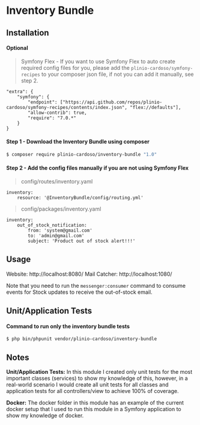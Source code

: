 
# Inventory Bundle

## Installation

#### Optional

>  Symfony Flex - If you want to use Symfony Flex to auto create required config files for you, please add the `plinio-cardoso/symfony-recipes` to your composer json file, if not you can add it manually, see step 2.

```
"extra": {  
    "symfony": {
        "endpoint": ["https://api.github.com/repos/plinio-cardoso/symfony-recipes/contents/index.json", "flex://defaults"],
        "allow-contrib": true,
        "require": "7.0.*"
    }  
}
```
#### Step 1 - Download the Inventory Bundle using composer

```bash  
$ composer require plinio-cardoso/inventory-bundle "1.0"
```

#### Step 2 - Add the config files manually if you are not using Symfony Flex

> config/routes/inventory.yaml
```
inventory:  
    resource: '@InventoryBundle/config/routing.yml'
```

> config/packages/inventory.yaml
```
inventory:  
    out_of_stock_notification:  
        from: 'system@gmail.com'  
        to: 'admin@gmail.com'  
        subject: 'Product out of stock alert!!!'
```

## Usage

Website: http://localhost:8080/
Mail Catcher: http://localhost:1080/

Note that you need to run the `messenger:consumer` command to consume events for Stock updates to receive the out-of-stock email.

## Unit/Application Tests

#### Command to run only the inventory bundle tests
```
$ php bin/phpunit vendor/plinio-cardoso/inventory-bundle
```

## Notes

**Unit/Application Tests:** In this module I created only unit tests for the most important classes (services) to show my knowledge of this, however, in a real-world scenario I would create all unit tests for all classes and application tests for all controllers/view to achieve 100% of coverage.

**Docker:** The docker folder in this module has an example of the current docker setup that I used to run this module in a Symfony application to show my knowledge of docker.
